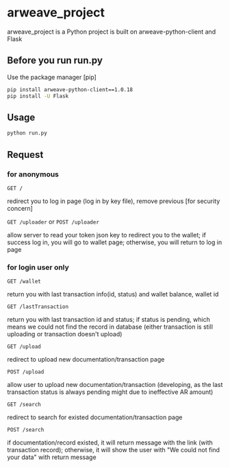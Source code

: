 # arweave_project

arweave_project is a Python project is built on arweave-python-client and Flask 

## Before you run run.py 

Use the package manager [pip]

```bash
pip install arweave-python-client==1.0.18
pip install -U Flask
```

## Usage
```bash
python run.py
```

## Request
### for anonymous
`GET /`

redirect you to log in page (log in by key file), remove previous 
[for security concern]

`GET /uploader` or `POST /uploader` 

allow server to read your token json key to redirect you to the wallet; if success log in, you will go to wallet page; otherwise, you will return to log in page 

### for login user only

`GET /wallet`

return you with last transaction info(id, status) and wallet balance, wallet id

`GET /lastTransaction`

return you with last transaction id and status; if status is pending, which means we could not find the record in database (either transaction is still uploading or transaction doesn't upload)

`GET /upload`

redirect to upload new documentation/transaction page 


`POST /upload`

allow user to upload new documentation/transaction (developing, as the last transaction status is always pending might due to ineffective AR amount)

`GET /search`

redirect to search for existed documentation/transaction page

`POST /search`

if documentation/record existed, it will return message with the link (with transaction record); otherwise, it will show the user with "We could not find your data" with return message


